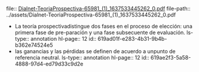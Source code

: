 file:: [Dialnet-TeoriaProspectiva-65981_(1)_1637533445262_0.pdf](../assets/Dialnet-TeoriaProspectiva-65981_(1)_1637533445262_0.pdf)
file-path:: ../assets/Dialnet-TeoriaProspectiva-65981_(1)_1637533445262_0.pdf

- La teoría prospectivadistingue dos fases en el proceso de elección: una primera fase de pre-paración y una fase subsecuente de evaluación. 
  ls-type:: annotation
  hl-page:: 12
  id:: 619ad01f-e283-4b31-9b4b-b362e74524e5
- las ganancias y las pérdidas se definen de acuerdo a unpunto de referencia neutral. 
  ls-type:: annotation
  hl-page:: 12
  id:: 619ae2f3-5a58-4888-97d4-ed79d33c9d2e